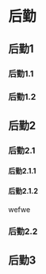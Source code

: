
# 后勤

## 后勤1
### 后勤1.1
### 后勤1.2

## 后勤2
### 后勤2.1
#### 后勤2.1.1
#### 后勤2.1.2
wefwe


### 后勤2.2

## 后勤3